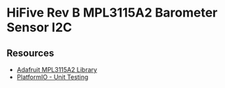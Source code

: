 # HiFive Rev B MPL3115A2 Barometer Sensor I2C

## Resources
- [Adafruit MPL3115A2 Library](https://github.com/adafruit/Adafruit_MPL3115A2_Library)
- [PlatformIO - Unit Testing](https://docs.platformio.org/en/latest/advanced/unit-testing/index.html)
